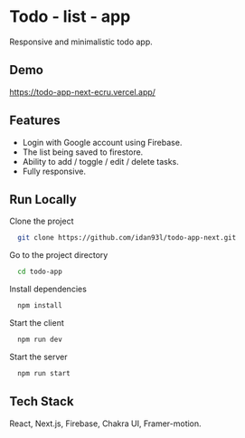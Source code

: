 
# Todo - list - app

Responsive and minimalistic todo app.

## Demo

https://todo-app-next-ecru.vercel.app/

## Features

- Login with Google account using Firebase.
- The list being saved to firestore.
- Ability to add / toggle / edit / delete tasks.
- Fully responsive.

## Run Locally

Clone the project

```bash
  git clone https://github.com/idan93l/todo-app-next.git
```

Go to the project directory

```bash
  cd todo-app
```

Install dependencies

```bash
  npm install
```

Start the client

```bash
  npm run dev
```

Start the server

```bash
  npm run start
```


## Tech Stack

React, Next.js, Firebase, Chakra UI, Framer-motion.